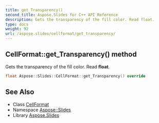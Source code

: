 ```yaml
---
title: get_Transparency()
second_title: Aspose.Slides for C++ API Reference
description: Gets the transparency of the fill color. Read float.
type: docs
weight: 92
url: /aspose.slides/cellformat/get_transparency/
---
```

## CellFormat::get_Transparency() method


Gets the transparency of the fill color. Read **float**.

```cpp
float Aspose::Slides::CellFormat::get_Transparency() override
```

## See Also

* Class [CellFormat](../)
* Namespace [Aspose::Slides](../../)
* Library [Aspose.Slides](../../../)